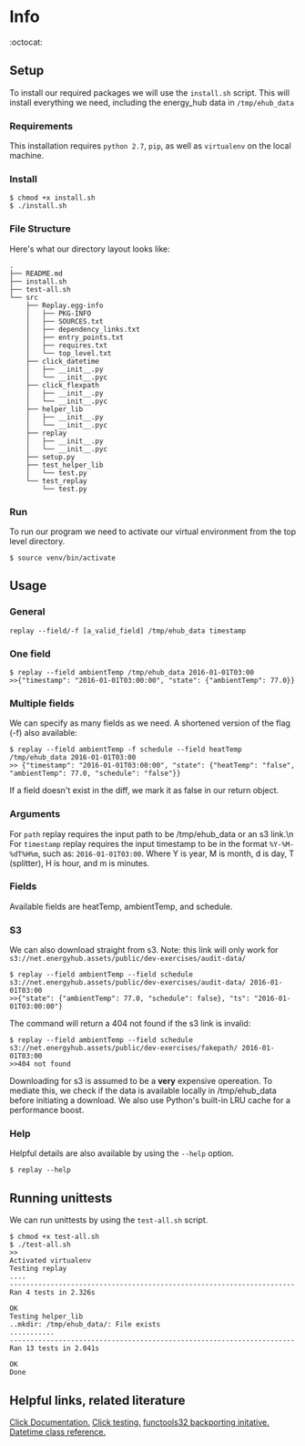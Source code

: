 # Info
:octocat:

## Setup
To install our required packages we will use the `install.sh` script. This will install everything we need, including the energy_hub data in `/tmp/ehub_data`

### Requirements
This installation requires `python 2.7`, `pip`, as well as `virtualenv` on the local machine. 

### Install
```
$ chmod +x install.sh
$ ./install.sh
```

### File Structure
Here's what our directory layout looks like:
```
.
├── README.md
├── install.sh
├── test-all.sh
└── src
    ├── Replay.egg-info
    │   ├── PKG-INFO
    │   ├── SOURCES.txt
    │   ├── dependency_links.txt
    │   ├── entry_points.txt
    │   ├── requires.txt
    │   └── top_level.txt
    ├── click_datetime
    │   ├── __init__.py
    │   └── __init__.pyc
    ├── click_flexpath
    │   ├── __init__.py
    │   └── __init__.pyc
    ├── helper_lib
    │   ├── __init__.py
    │   └── __init__.pyc
    ├── replay
    │   ├── __init__.py
    │   └── __init__.pyc
    ├── setup.py
    ├── test_helper_lib
    │   └── test.py
    └── test_replay
        └── test.py
```

### Run
To run our program we need to activate our virtual environment from the top level directory.
```
$ source venv/bin/activate
```

## Usage
### General 
```
replay --field/-f [a_valid_field] /tmp/ehub_data timestamp
```
### One field
```
$ replay --field ambientTemp /tmp/ehub_data 2016-01-01T03:00
>>{"timestamp": "2016-01-01T03:00:00", "state": {"ambientTemp": 77.0}}
```
### Multiple fields
We can specify as many fields as we need. A shortened version of the flag (-f) also available:
```
$ replay --field ambientTemp -f schedule --field heatTemp /tmp/ehub_data 2016-01-01T03:00
>> {"timestamp": "2016-01-01T03:00:00", "state": {"heatTemp": "false", "ambientTemp": 77.0, "schedule": "false"}}
```
If a field doesn't exist in the diff, we mark it as false in our return object.

### Arguments 
For `path` replay requires the input path to be /tmp/ehub_data or an s3 link.\n
For `timestamp` replay requires the input timestamp to be in the format `%Y-%M-%dT%H%m`, such as: `2016-01-01T03:00`.
Where Y is year, M is month, d is day, T (splitter), H is hour, and m is minutes.

### Fields
Available fields are heatTemp, ambientTemp, and schedule.

### S3
We can also download straight from s3. Note: this link will only work for `s3://net.energyhub.assets/public/dev-exercises/audit-data/`
```
$ replay --field ambientTemp --field schedule s3://net.energyhub.assets/public/dev-exercises/audit-data/ 2016-01-01T03:00
>>{"state": {"ambientTemp": 77.0, "schedule": false}, "ts": "2016-01-01T03:00:00"}
```

The command will return a 404 not found if the s3 link is invalid:
```
$ replay --field ambientTemp --field schedule s3://net.energyhub.assets/public/dev-exercises/fakepath/ 2016-01-01T03:00
>>404 not found
```
Downloading for s3 is assumed to be a **very** expensive opereation. 
To mediate this, we check if the data is available locally in /tmp/ehub_data before initiating a download.
We also use Python's built-in LRU cache for a performance boost. 

### Help
Helpful details are also available by using the `--help` option.
```
$ replay --help
```

## Running unittests
We can run unittests by using the `test-all.sh` script.
```
$ chmod +x test-all.sh
$ ./test-all.sh
>>
Activated virtualenv
Testing replay
....
----------------------------------------------------------------------
Ran 4 tests in 2.326s

OK
Testing helper_lib
..mkdir: /tmp/ehub_data/: File exists
...........
----------------------------------------------------------------------
Ran 13 tests in 2.041s

OK
Done
```

## Helpful links, related literature
[Click Documentation.](https://click.palletsprojects.com/en/7.x/)
[Click testing.](http://click.palletsprojects.com/en/7.x/testing/)
[functools32 backporting initative.](https://github.com/michilu/python-functools32)
[Datetime class reference.](github.com/click-contrib/click-datetime/)


